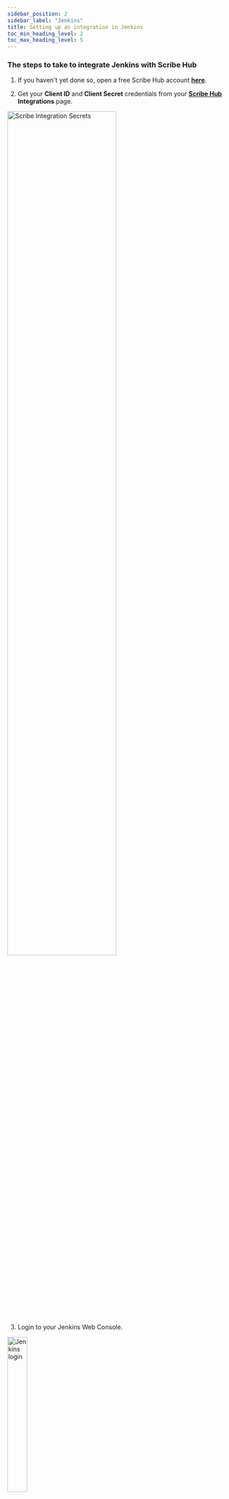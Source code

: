 ```yaml
---
sidebar_position: 2
sidebar_label: "Jenkins"
title: Setting up an integration in Jenkins
toc_min_heading_level: 2
toc_max_heading_level: 5
---
```


### The steps to take to integrate Jenkins with Scribe Hub

1. If you haven't yet done so, open a free Scribe Hub account **[here](https://scribesecurity.com/scribe-platform-lp/ "Start Using Scribe For Free")**.


2. Get your **Client ID** and **Client Secret** credentials from your **[Scribe Hub](https://prod.hub.scribesecurity.com/ "Scribe Hub Link")** **Integrations** page. 

<img src='../../../../img/ci/integrations-secrets.jpg' alt='Scribe Integration Secrets' width='70%' min-width='400px'/>

3. Login to your Jenkins Web Console.
  <img src='../../../../img/start/jenkins-login.png' alt='Jenkins login' width='30%' min-width='200px'/>

4. Select **Dashboard> Manage Jenkins> Manage credentials (under Security options)**.
  <img src='../../../../img/start/jenkins-1.jpg' alt='Jenkins Dashboard - Manage credentials'/>

5. Select 'Global' in the list of domains:
  <img src='../../../../img/start/jenkins-global.jpg' alt='Jenkins Global domain' width='40%' min-width='300px'/>

6. To add Client ID and Client Secret, in the **Global credentials** area, click **+ Add Credentials**. A new **Credentials** form will open.
  <img src='../../../../img/start/jenkins-add-credentials.jpg' alt='Jenkins Add Credentials'/>

7. Apply the **Client ID** provided by Scribe to the **Username** and the **Client Secret** to the **Password**.
  <img src='../../../../img/start/jenkins-username.jpg' alt='Jenkins Credentials Username/Password' width='70%' min-width='600px'/>

8. Set **ID** to **`scribe-auth-id`** (lowercase).
  <img src='../../../../img/start/jenkins-auth-id.jpg' alt='Jenkins Credentials ID' width='40%' min-width='300px'/>

9. Click **Create**.
  <img src='../../../../img/start/jenkins-cred-create.jpg' alt='Jenkins Credentials Create' width='40%' min-width='300px'/>

10. Click on 'Dashboard' to go to the main dashboard 
  <img src='../../../../img/start/jenkins-dashboard.jpg' alt='Manage Jenkins' width='40%' min-width='300px'/>

11. Click on 'New Item'
  <img src='../../../../img/start/jenkins-new.jpg' alt='Jenkins New Item' width='50%' min-width='300px'/>

12. Create a new folder such as 'integration-scribe-in-jenkins'. Click on 'New Folder' to create it once you enter the name and then click 'ok'.
  <img src='../../../../img/start/jenkins-folder.jpg' alt='Jenkins New Item' width='50%' min-width='500px'/>

13. Click 'Apply' and then 'Save'.
  <img src='../../../../img/start/jenkins-apply.jpg' alt='Jenkins Apply' width='20%' min-width='200px'/>

14. Now to create the pipeline, click on 'New Item'
  <img src='../../../../img/start/jenkins-new-2.jpg' alt='Jenkins New Item' width='70%' min-width='600px'/>

15. Name it 'install-valint-pipeline'. Click on 'New Pipeline' to create it once you enter the name and then click 'ok'. 
  <img src='../../../../img/start/jenkins-pipeline.jpg' alt='Jenkins New Pipeline' width='50%' min-width='400px'/>

16. Once you created a pipeline a new job is created. Click on the job:
  <img src='../../../../img/start/jenkins-job.jpg' alt='Jenkins Job' width='70%' min-width='600px'/>

17. Scroll down till you reach a 'pipeline' section and add the following script:
  <img src='../../../../img/start/jenkins-pipeline-1.jpg' alt='Jenkins Job' width='70%' min-width='600px'/>
  
### Jenkins pipeline JavaScript code example

```javascript
pipeline {
  agent any
  environment {
    LOGICAL_APP_NAME="demo-project"
    APP_VERSION="1.0.1"
    AUTHOR_NAME="John-Smith" 
    AUTHOR_EMAIL="jhon@thiscompany.com" 
    AUTHOR_PHONE="555-8426157" 
    SUPPLIER_NAME="Scribe-Security" 
    SUPPLIER_URL="www.scribesecurity.com" 
    SUPPLIER_EMAIL="info@scribesecurity.com"
    SUPPLIER_PHONE="001-001-0011"
  }
  stages {
    stage('checkout') {
      steps {
          cleanWs()
          sh 'git clone -b v1.0.0-alpha.4 --single-branch https://github.com/mongo-express/mongo-express.git mongo-express-scm'
      }
    }
    
    stage('sbom') {
      agent {
        docker {
          image 'scribesecuriy.jfrog.io/scribe-docker-public-local/valint:latest'
          reuseNode true
          args "--entrypoint="
        }
      }
      steps {        
        withCredentials([usernamePassword(credentialsId: 'scribe-auth-id', usernameVariable: 'SCRIBE_CLIENT_ID', passwordVariable: 'SCRIBE_CLIENT_SECRET')]) {
        sh '''
            valint bom dir:mongo-express-scm \
            --context-type jenkins \
            --output-directory ./scribe/valint \
            -E -U $SCRIBE_CLIENT_ID -P $SCRIBE_CLIENT_SECRET \
            --logical-app-name $LOGICAL_APP_NAME --app-version $APP_VERSION \
            --author-name $AUTHOR_NAME --author-email AUTHOR_EMAIL --author-phone $AUTHOR_PHONE \
            --supplier-name $SUPPLIER_NAME --supplier-url $SUPPLIER_URL --supplier-email $SUPPLIER_EMAIL \ 
            --supplier-phone $SUPPLIER_PHONE '''
        }
      }
    }

    stage('image-bom') {
      agent {
        docker {
          image 'scribesecuriy.jfrog.io/scribe-docker-public-local/valint:latest'
          reuseNode true
          args "--entrypoint="
        }
      }
      steps {
            withCredentials([usernamePassword(credentialsId: 'scribe-auth-id', usernameVariable: 'SCRIBE_CLIENT_ID', passwordVariable: 'SCRIBE_CLIENT_SECRET')]) {  
            sh '''
            valint bom mongo-express:1.0.0-alpha.4 \
            --context-type jenkins \
            --output-directory ./scribe/valint \
            -E -U $SCRIBE_CLIENT_ID -P $SCRIBE_CLIENT_SECRET \
            --logical-app-name $LOGICAL_APP_NAME --app-version $APP_VERSION \
            --author-name $AUTHOR_NAME --author-email AUTHOR_EMAIL --author-phone $AUTHOR_PHONE \
            --supplier-name $SUPPLIER_NAME --supplier-url $SUPPLIER_URL --supplier-email $SUPPLIER_EMAIL \ 
            --supplier-phone $SUPPLIER_PHONE '''
          }
      }
    }
  }
}
```  
:::note
The above pipeline script is an example. It connects to the GitHub repository [https://github.com/mongo-express/mongo-express.git](https://github.com/mongo-express/mongo-express.git), clones it and creates an image for it. 

An SBOM is created after the clone is done and after the image has been created. 

The above example was created under the assumption that you're using **Jenkins over Docker**. If you have a different version of Jenkins like **Jenkins over Kubernetes (K8s)** or **Jenkins Vanilla (No Agent)** you can find the needed JavaScript needed to create your pipeline in our full **[Jenkins Documentation](../../integrating-scribe/ci-integrations/jenkins#procedure)**.   
:::

18. Click 'Apply' and then 'Save'.<br/>
  <img src='../../../../img/start/jenkins-apply-2.jpg' alt='Jenkins Apply' width='60%' min-width='500px'/>

19. Click on 'Build now' to run the pipeline:
  <img src='../../../../img/start/jenkins-build-now.jpg' alt='Jenkins Build' width='60%' min-width='500px'/>

20. Click on the '#' to see the pipeline log output
  <img src='../../../../img/start/jenkins-log-1.jpg' alt='Jenkins Log' width='60%' min-width='500px'/>  
  <img src='../../../../img/start/jenkins-log-2.jpg' alt='Jenkins Log' width='60%' min-width='500px'/>

21. To add your own policies to the pipeline check out **[this guide](../../guides/enforcing-sdlc-policy#enforcing-your-own-policies)**.

22. To capture 3rd party tool results in the pipeline and turn it into evidence, check out **[this guide](../../guides/manag-sbom-and-vul#importing-evidence-generated-by-other-tools)**.

### Where to go on Scribe Hub

Now that you've created your first set of evidence you can log into your **[Scribe Hub](https://prod.hub.scribesecurity.com/ "Scribe Hub Link")** to view the results. 

The first place you can look into to make sure your evidence has been uploaded properly is the **[Evidence report](../../scribe-hub-reports/evidence)**. The evidence report shows all the evidence you have collected and uploaded to Scribe Hub from all your pipelines and projects.

To see more details on your pipeline you can check out the **[Product page](../../scribe-hub-reports/product)**.

<img src='../../../../img/start/products-start.jpg' alt='Products page'/>

The **products** page shows you your products along with some basic information: How many subscribers have you added to this product, when the latest version of it was created (the last pipeline run), how many components were identified in the project, if the source code integrity was verified or not, how many high (or higher) vulnerabilities were identified, and how the project stands in terms of compliance to the SSDF and SLSA frameworks.

